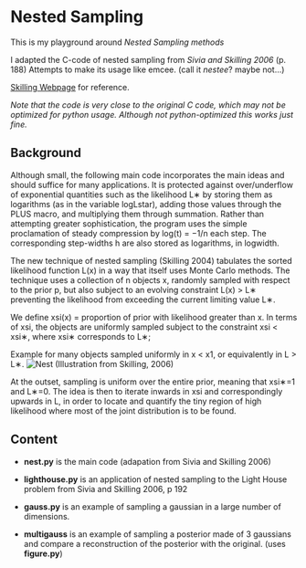 Nested Sampling
===============

This is my playground around *Nested Sampling methods*

I adapted the C-code of nested sampling from _Sivia and Skilling 2006_ (p. 188)
Attempts to make its usage like emcee. (call it _nestee_? maybe not...)

[Skilling Webpage](http://www.inference.phy.cam.ac.uk/bayesys/) for reference.

*Note that the code is very close to the original C code, which may not be optimized for python usage. Although not python-optimized this works just fine.*


Background
----------

Although small, the following main code incorporates the main ideas and should
suffice for many applications. It is protected against over/underflow of
exponential quantities such as the likelihood L∗ by storing them as logarithms
(as in the variable logLstar), adding those values through the PLUS macro, and
multiplying them through summation. Rather than attempting greater
sophistication, the program uses the simple proclamation of steady compression
by log(t) = −1/n each step. The corresponding step-widths h are also stored as
logarithms, in logwidth.

The new technique of nested sampling (Skilling 2004) tabulates the sorted
likelihood function L(x) in a way that itself uses Monte Carlo methods. The
technique uses a collection of n objects x, randomly sampled with respect to the
prior p, but also subject to an evolving constraint L(x) > L∗ preventing the
likelihood from exceeding the current limiting value L∗. 

We define xsi(x) = proportion of prior with likelihood greater than x.  In terms
of xsi, the objects are uniformly sampled subject to the constraint xsi < xsi∗,
where xsi∗ corresponds to L∗; 

Example for many objects sampled uniformly in x < x1, or equivalently
in L > L∗.
![Nest](http://www.inference.phy.cam.ac.uk/bayesys/box/figs/nest.gif)
(Illustration from Skilling, 2006)

At the outset, sampling is uniform over the entire prior, meaning that xsi∗=1
and L∗=0. The idea is then to iterate inwards in xsi and correspondingly upwards
in L, in order to locate and quantify the tiny region of high likelihood where
most of the joint distribution is to be found.


Content
-------

* **nest.py** is the main code (adapation from Sivia and Skilling 2006)

* **lighthouse.py**  is an application of nested sampling to the Light House 
                        problem from Sivia and Skilling 2006, p 192
                        
* **gauss.py** is an example of sampling a gaussian in a large number of dimensions.

* **multigauss** is an example of sampling a posterior made of 3 gaussians and
	compare a reconstruction of the posterior with the original.
	(uses **figure.py**)
